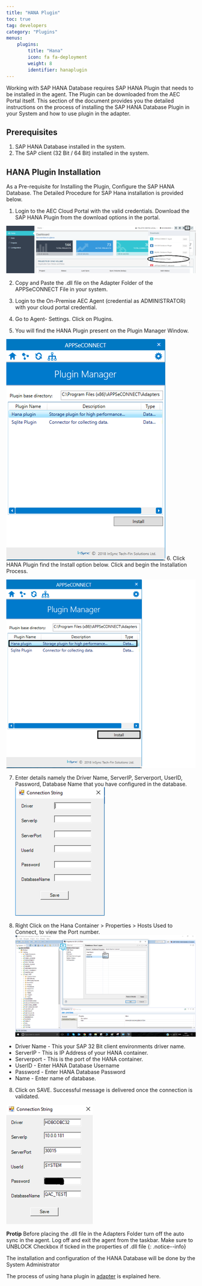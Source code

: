 ```yaml
---
title: "HANA Plugin"
toc: true
tag: developers
category: "Plugins"
menus: 
    plugins:
        title: "Hana"
        icon: fa fa-deployment
        weight: 8
        identifier: hanaplugin
---
```


Working with SAP HANA Database requires SAP HANA Plugin that needs to be installed in the agent. 
The Plugin can be downloaded from the AEC Portal itself. This section of the document provides you the detailed instructions on the process of installing the SAP HANA Database Plugin in your System 
and how to use plugin in the adapter.

## Prerequisites
1.	SAP HANA Database installed in the system.
2.	The SAP client (32 Bit / 64 Bit) installed in the system.

## HANA Plugin Installation

As a Pre-requisite for Installing the Plugin, Configure the SAP HANA Database. The Detailed Procedure for SAP Hana installation is provided below.

1.	Login to the AEC Cloud Portal with the valid credentials. Download the SAP HANA Plugin from the download options in the portal.

![Downloading-HanaPlugin](/staticfiles/deployment/media/TransactionalStores/Downloading-HanaPlugin.png)

2.	Copy and Paste the .dll file on the Adapter Folder of the APPSeCONNECT File in your system. 

3.	Login to the On-Premise AEC Agent (credential as ADMINISTRATOR) with your cloud portal credential.

4.	Go to Agent- Settings. Click on Plugins.

5.	You will find the HANA Plugin present on the Plugin Manager Window.

![HanaPlugin-Manager](/staticfiles/deployment/media/TransactionalStores/HanaPlugin-Manager.png)
6.	Click HANA Plugin find the Install option below. Click and begin the Installation Process.

![HanaPlugin-Installation](/staticfiles/deployment/media/TransactionalStores/HanaPlugin-Installation.png)

7.	Enter details namely the  Driver Name, ServerIP, Serverport, UserID, Password, Database Name that you have configured in the database.
![HanaPlugin-ConnectionString](/staticfiles/deployment/media/TransactionalStores/HanaPlugin-ConnectionString.png)


8. Right Click on the Hana Container > Properties > Hosts Used to Connect, to view the Port number.
![HanaContainer-Port](/staticfiles/deployment/media/TransactionalStores/HanaContainer-Port.png)

* Driver Name - This your SAP 32 Bit client environments driver name. 
* ServerIP - This is IP Address of your HANA container.
* Serverport - This is the port of the HANA container. 
* UserID -  Enter HANA Database Username
* Password -  Enter HANA Database Password
* Name - Enter name of database.


8.	Click on SAVE. Successful message is delivered once the connection is validated.

![HanaPlugin-ConnectionStringDetails](/staticfiles/deployment/media/TransactionalStores/HanaPlugin-ConnectionStringDetails.png)

**Protip** Before placing the .dll file in the Adapters Folder turn off the auto sync in the agent. Log off and exit the agent from the taskbar. Make sure to UNBLOCK Checkbox if ticked in the properties of .dll file
{: .notice--info}


The installation and configuration of the HANA Database will be done by the System Administrator 

The process of using hana plugin in [adapter]() is explained here.